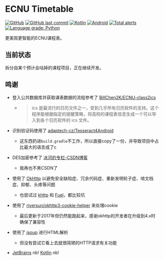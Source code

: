 # ECNU Timetable

[![GitHub](https://img.shields.io/github/license/CCXXXI/ecnu-timetable)](LICENSE)
[![GitHub last commit](https://img.shields.io/github/last-commit/CCXXXI/ecnu-timetable)](../../commits)
[![Kotlin](https://img.shields.io/badge/Kotlin-1.5.10-D022B6?logo=kotlin&logoColor=D022B6)](https://kotlinlang.org)
[![Android](https://img.shields.io/badge/Android-8.0%2B-3DDC84?logo=android&logoColor=3DDC84)](https://www.android.com)
[![Total alerts](https://img.shields.io/lgtm/alerts/g/CCXXXI/ecnu-timetable.svg?logo=lgtm&logoWidth=18)](https://lgtm.com/projects/g/CCXXXI/ecnu-timetable/alerts/)
[![Language grade: Python](https://img.shields.io/lgtm/grade/python/g/CCXXXI/ecnu-timetable.svg?logo=lgtm&logoWidth=18)](https://lgtm.com/projects/g/CCXXXI/ecnu-timetable/context:python)

更美观更智能的ECNU课程表。

## 当前状态

拆分自某个预计会咕掉的课程项目，正在继续开发。

## 鸣谢

* 登入公共数据库并获取课表数据的流程参考了 [BillChen2K/ECNU-class2ics](https://github.com/BillChen2K/ECNU-class2ics)

  * > ics 是最流行的日历文件之一，受到几乎所有日历软件的支持。这个程序能根据指定的提醒策略，将高校的课程表信息生成一个可以导入到各个日历软件的 ics 文件。

* 识别验证码使用了 [adaptech-cz/Tesseract4Android](https://github.com/adaptech-cz/Tesseract4Android)

  * 这东西扔进`build.gradle`不工作，所以直接copy了一份，并导致项目中占比最大的语言成了c

* DES加密参考了 [冰河的专栏-CSDN博客](https://blog.csdn.net/l1028386804/article/details/50196061)

  * 我再也不黑CSDN了

* 使用了 [OkHttp](https://square.github.io/okhttp/) 以避免安全缺陷症、冗余代码症、重新发明轮子症、啃文档症、抑郁、头疼等问题

  * 也尝试过 [khttp](https://github.com/ascclemens/khttp) 和 [Fuel](https://github.com/kittinunf/fuel)，都比较坑

* 使用了 [riversun/okhttp3-cookie-helper](https://github.com/riversun/okhttp3-cookie-helper) 来处理cookie

  * 最后更新于2017年但仍然能跑起来，感谢okhttp的开发者在升级到4.x时确保了兼容性

* 使用了 [jsoup](https://jsoup.org/) 进行HTML解析

  * 但没有尝试它看上去就很简陋的HTTP请求有关功能

* [JetBrains](https://www.jetbrains.com/) nb! [Kotlin](https://kotlinlang.org/) nb!
